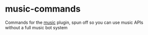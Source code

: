 # music-commands

Commands for the [music](..) plugin, spun off so you can use music APIs without a full music bot system
